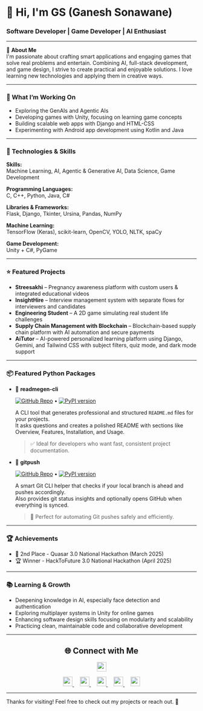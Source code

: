# 👋 Hi, I'm GS (Ganesh Sonawane)

### Software Developer | Game Developer | AI Enthusiast 

---

🚀 **About Me**  
I'm passionate about crafting smart applications and engaging games that solve real problems and entertain. Combining AI, full-stack development, and game design, I strive to create practical and enjoyable solutions. I love learning new technologies and applying them in creative ways.

---

### 🎯 What I’m Working On

- Exploring the GenAIs and Agentic AIs  
- Developing games with Unity, focusing on learning game concepts  
- Building scalable web apps with Django and HTML-CSS 
- Experimenting with Android app development using Kotlin and Java  

---

### 🔧 Technologies & Skills

**Skills:**  
Machine Learning, AI, Agentic & Generative AI, Data Science, Game Development

**Programming Languages:**  
C, C++, Python, Java, C#

**Libraries & Frameworks:**  
Flask, Django, Tkinter, Ursina, Pandas, NumPy 

**Machine Learning:**  
TensorFlow (Keras), scikit-learn, OpenCV, YOLO, NLTK, spaCy

**Game Development:**  
Unity + C#, PyGame


---

### ⭐ Featured Projects

- **Streesakhi** – Pregnancy awareness platform with custom users & integrated educational videos  
- **InsightHire** – Interview management system with separate flows for interviewers and candidates  
- **Engineering Student** – A 2D game simulating real student life challenges  
- **Supply Chain Management with Blockchain** – Blockchain-based supply chain platform with AI automation and secure payments  
- **AiTutor** – AI-powered personalized learning platform using Django, Gemini, and Tailwind CSS with subject filters, quiz mode, and dark mode support  

---
### 📦 Featured Python Packages

- 🔹 **readmegen-cli**
  
  [![GitHub Repo](https://img.shields.io/badge/GitHub-readmegen-blue?logo=github)](https://github.com/inevitablegs/readmegen-cli) • [![PyPI version](https://img.shields.io/pypi/v/readmegen-cli.svg)](https://pypi.org/project/readmegen-cli/)
  
  A CLI tool that generates professional and structured `README.md` files for your projects.  
  It asks questions and creates a polished README with sections like Overview, Features, Installation, and Usage.  
  > ✅ Ideal for developers who want fast, consistent project documentation.

- 🔹 **gitpush**
  
  [![GitHub Repo](https://img.shields.io/badge/GitHub-gitpush-blue?logo=github)](https://github.com/inevitablegs/gitpush) • [![PyPI version](https://img.shields.io/pypi/v/gitpush-tool.svg)](https://pypi.org/project/gitpush-tool)
  
  A smart Git CLI helper that checks if your local branch is ahead and pushes accordingly.  
  Also provides git status insights and optionally opens GitHub when everything is synced.  
  > 🚀 Perfect for automating Git pushes safely and efficiently.

---

### 🏆 Achievements

- 🥈 2nd Place - Quasar 3.0 National Hackathon (March 2025) 
- 🏆 Winner - HackToFuture 3.0 National Hackathon (April 2025)
  
---

### 📚 Learning & Growth

- Deepening knowledge in AI, especially face detection and authentication  
- Exploring multiplayer systems in Unity for online games  
- Enhancing software design skills focusing on modularity and scalability  
- Practicing clean, maintainable code and collaborative development

---  

<h2 align="center">🌐 Connect with Me</h2>

<p align="center">
  <a href="mailto:sonawaneganu3101@gmail.com">
    <img src="https://img.shields.io/badge/Email-Send-blue?logo=gmail" height="25" />
  </a>
</p>

<p align="center">
  <a href="https://www.linkedin.com/in/inevitable-gs">
    <img src="https://img.shields.io/badge/LinkedIn-Connect-blue?logo=linkedin" height="25" />
  </a>&nbsp;&nbsp;&nbsp;
  
  <a href="https://www.instagram.com/the_inevitable_gs">
    <img src="https://img.shields.io/badge/Instagram-Follow-E4405F?logo=instagram&logoColor=white" height="25" />
  </a>&nbsp;&nbsp;&nbsp;
  
  <a href="https://x.com/inevitable_gs">
    <img src="https://img.shields.io/badge/X-Follow-1DA1F2?logo=twitter&logoColor=white" height="25" />
  </a>&nbsp;&nbsp;&nbsp;
  
  <a href="https://leetcode.com/inevitable_gs">
    <img src="https://img.shields.io/badge/LeetCode-Visit-orange?logo=leetcode" height="25" />
  </a>&nbsp;&nbsp;&nbsp;
  
  <a href="https://github.com/inevitablegs">
    <img src="https://img.shields.io/badge/GitHub-Follow-black?logo=github" height="25" />
  </a>
</p>

---


Thanks for visiting! Feel free to check out my projects or reach out. 🙌
